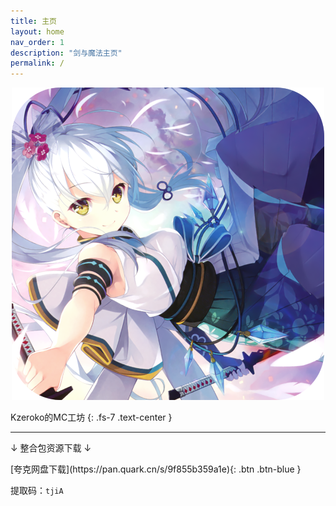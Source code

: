 ```yaml
---
title: 主页
layout: home
nav_order: 1
description: "剑与魔法主页"
permalink: /
---
```


<div align="center"> <img src="img/misc/kzeroko.png" alt="kzeroko" /> </div>

Kzeroko的MC工坊
{: .fs-7 .text-center }

<hr />

↓ 整合包资源下载 ↓

<span class="fs-4">
[夸克网盘下载](https://pan.quark.cn/s/9f855b359a1e){: .btn .btn-blue }
</span>

提取码：`tjiA`
